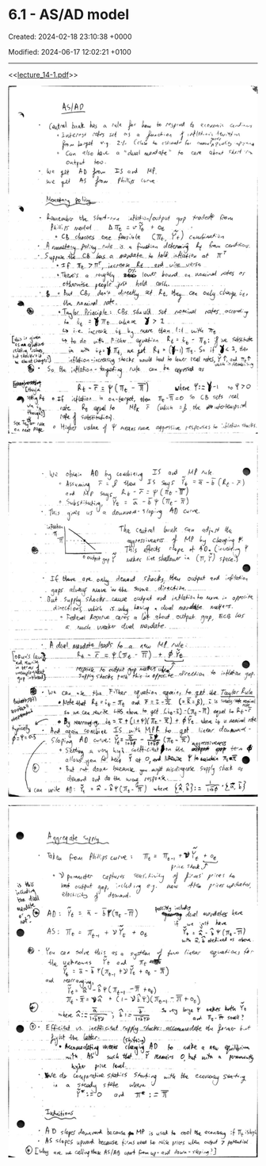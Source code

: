 # 6.1 - AS/AD model

Created: 2024-02-18 23:10:38 +0000

Modified: 2024-06-17 12:02:21 +0100

---

<<[lecture_14-1.pdf](../../media/lecture_14-1.pdf)>>



![](../../media/Year-1-Macro-6.1---AS-AD-model-image1.jpeg)



![](../../media/Year-1-Macro-6.1---AS-AD-model-image2.jpeg)



![](../../media/Year-1-Macro-6.1---AS-AD-model-image3.jpeg)







